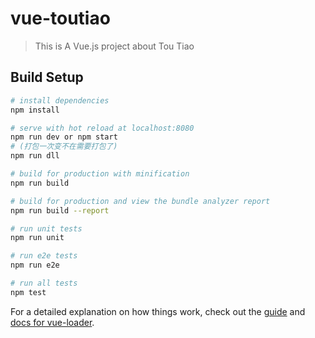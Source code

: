 # vue-toutiao

> This is A Vue.js project about Tou Tiao

## Build Setup

``` bash
# install dependencies
npm install

# serve with hot reload at localhost:8080
npm run dev or npm start
# (打包一次变不在需要打包了)
npm run dll 

# build for production with minification
npm run build

# build for production and view the bundle analyzer report
npm run build --report

# run unit tests
npm run unit

# run e2e tests
npm run e2e

# run all tests
npm test
```

For a detailed explanation on how things work, check out the [guide](http://vuejs-templates.github.io/webpack/) and [docs for vue-loader](http://vuejs.github.io/vue-loader).
